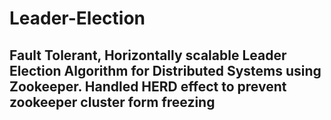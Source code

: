 # Leader-Election
##  Fault Tolerant, Horizontally scalable Leader Election Algorithm for Distributed Systems using Zookeeper. Handled HERD effect to prevent zookeeper cluster form freezing

